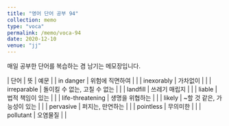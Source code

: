```yaml
---
title: "영어 단어 공부 94"
collection: memo
type: "voca"
permalink: /memo/voca-94
date: 2020-12-10
venue: "jj"
---
```


매일 공부한 단어를 복습하는 겸 남기는 메모장입니다.

| 단어 | 뜻 | 예문 | 
| in danger | 위험에 직면하여 |  |
| inexorably | 가차없이 |  |
| irreparable | 돌이킬 수 없는, 고칠 수 없는 |  |
| landfill | 쓰레기 매립지 |  |
| liable | 법적 책임이 있는 |  |
| life-threatening | 생명을 위협하는 |  |
| likely | ~할 것 같은, 가능성이 있는 |  |
| pervasive | 퍼지는, 만연하는 |  |
| pointless | 무의미한 |  |
| pollutant | 오염물질 |  |













































